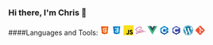 ### Hi there, I'm Chris 👋

####Languages and Tools:
<code><img height="20" src="https://github.com/Nowy334/portfolio/blob/main/img/html.png"></code>
<code><img height="20" src="https://github.com/Nowy334/portfolio/blob/main/img/css.png"></code>
<code><img height="20" src="https://github.com/Nowy334/portfolio/blob/main/img/js.png"></code>
<code><img height="20" src="https://github.com/Nowy334/portfolio/blob/main/img/sass.png"></code>
<code><img height="20" src="https://github.com/Nowy334/portfolio/blob/main/img/vue.png"></code>
<code><img height="20" src="https://github.com/Nowy334/portfolio/blob/main/img/c++.png"></code>
<code><img height="20" src="https://github.com/Nowy334/portfolio/blob/main/img/c.png"></code>
<code><img height="20" src="https://github.com/Nowy334/portfolio/blob/main/img/wordpress.jpg"></code>
<code><img height="20" src="https://github.com/Nowy334/portfolio/blob/main/img/git.png"></code>


<!--
**Nowy334/nowy334** is a ✨ _special_ ✨ repository because its `README.md` (this file) appears on your GitHub profile.

Here are some ideas to get you started:

- 🔭 I’m currently working on ...
- 🌱 I’m currently learning ...
- 👯 I’m looking to collaborate on ...
- 🤔 I’m looking for help with ...
- 💬 Ask me about ...
- 📫 How to reach me: ...
- 😄 Pronouns: ...
- ⚡ Fun fact: ...
-->
